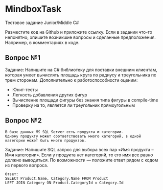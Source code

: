 # MindboxTask
Тестовое задание Junior/Middle C#

Разместите код на Github и приложите ссылку.
Если в задании что-то непонятно, опишите возникшие вопросы и сделанные предположения.
Например, в комментариях в коде.

## Вопрос №1
Задание:
Напишите на C# библиотеку для поставки внешним клиентам, которая умеет вычислять площадь круга по радиусу и треугольника по трем сторонам. Дополнительно к работоспособности оценим:
* Юнит-тесты
* Легкость добавления других фигур
* Вычисление площади фигуры без знания типа фигуры в compile-time
* Проверку на то, является ли треугольник прямоугольным

## Вопрос №2
```
В базе данных MS SQL Server есть продукты и категории.
Одному продукту может соответствовать много категорий, в одной категории может быть много продуктов.
```
Задание:
Напишите SQL запрос для выбора всех пар «Имя продукта – Имя категории». Если у продукта нет категорий, то его имя все равно должно выводиться.
По возможности — положите ответ рядом с кодом из первого вопроса.

```
Ответ:
SELECT Product.Name, Category.Name FROM Product
LEFT JOIN Category ON Product.CategoryId = Category.Id
```
